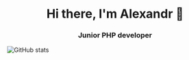 <h1 align="center">Hi there, I'm Alexandr 👋 </h1>
<h3 align="center">Junior PHP developer</h3>

![GitHub stats](https://github-readme-stats.vercel.app/api?username=aletoropov&show_icons=true&theme=radical)

<!--
**aletoropov/aletoropov** is a ✨ _special_ ✨ repository because its `README.md` (this file) appears on your GitHub profile.

Here are some ideas to get you started:

- 🔭 I’m currently working on ...
- 🌱 I’m currently learning ...
- 👯 I’m looking to collaborate on ...
- 🤔 I’m looking for help with ...
- 💬 Ask me about ...
- 📫 How to reach me: ...
- 😄 Pronouns: ...
- ⚡ Fun fact: ...
-->
